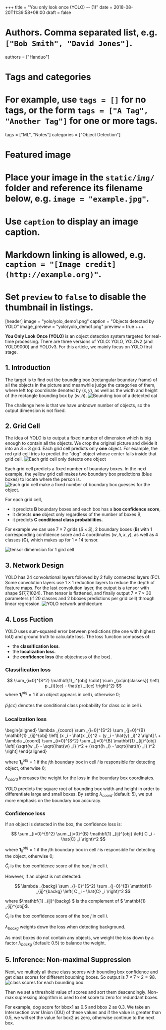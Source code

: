 +++
title = "You only look once (YOLO) -- (1)"
date = 2018-08-20T11:39:58+08:00
draft = false

# Authors. Comma separated list, e.g. `["Bob Smith", "David Jones"]`.
authors = ["Handuo"]

# Tags and categories
# For example, use `tags = []` for no tags, or the form `tags = ["A Tag", "Another Tag"]` for one or more tags.
tags = ["ML", "Notes"]
categories = ["Object Detection"]

# Featured image
# Place your image in the `static/img/` folder and reference its filename below, e.g. `image = "example.jpg"`.
# Use `caption` to display an image caption.
#   Markdown linking is allowed, e.g. `caption = "[Image credit](http://example.org)"`.
# Set `preview` to `false` to disable the thumbnail in listings.
[header]
image = "yolo/yolo_demo1.png"
caption = "Objects detected by YOLO"
image_preview = "yolo/yolo_demo1.png"
preview = true
+++

**You Only Look Once (YOLO)** is an object detection system targeted for real-time processing. There are three versions of YOLO: YOLO, YOLOv2 (and YOLO9000) and YOLOv3. For this article, we mainly focus on YOLO first stage. 

## 1. Introduction
   
The target is to find out the bounding box (rectangular boundary frame) of all the objects in the picture and meanwhile judge the categories of them, where left top coordinate denoted by $(x,y)$, as well as the width and height of the rectangle bounding box by $(w,h)$.
![Bounding box of a detected cat](/img/yolo/intro_yolo_cat.png)

The challenge here is that we have unknown number of objects, so the output dimension is not fixed.

## 2. Grid Cell
   
The idea of YOLO is to output a fixed number of dimension which is big enough to contain all the objects. We crop the original picture and divide it into an $S\times S$ grid. Each grid cell predicts only **one** object. For example, the red grid cell tries to predict the "dog" object whose center falls inside that grid cell.
![Each grid cell only detects one object](/img/yolo/yolo_dog_grid.jpg)

Each grid cell predicts a fixed number of boundary boxes. In the next example, the yellow grid cell makes two boundary box predictions (blue boxes) to locate where the person is.
![Each grid cell make a fixed number of boundary box guesses for the object.](/img/yolo/yolo_rider_demo.jpeg)

For each grid cell, 

- it predicts **B** boundary boxes and each box has a **box confidence score**,
- it detects **one** object only regardless of the number of boxes B,
- it predicts **C conditional class probabilities**.
  
For example we can use $7\times 7$ grids ($S\times S$), 2 boundary boxes (**B**) with 1 corresponding confidence score and 4 coordinates ($w,h,x,y$), as well as 4 classes (**C**), which makes up for $1\times 14$ tensor.

![tensor dimemsion for 1 gird cell](/img/yolo/yolo_grid2.png)

## 3. Network Design

YOLO has 24 convolutional layers followed by 2 fully connected layers (FC). Some convolution layers use $1\times 1$ reduction layers to reduce the depth of feature maps. For the last convolution layer, the output is a tensor with shape $(7,7,1024). Then tensor is flattened, and finally output $7\times 7 \times 30$ parameters (if 20 classes and 2 bboxes predictions per grid cell) through linear regression. 
![YOLO network architecture](/img/yolo/yolo1_net.png)

## 4. Loss Fuction
YOLO uses sum-squared error between predictions (the one with highest IoU) and ground truth to calculate loss. The loss function composes of:

- the **classification loss**.
- the **localization loss**.
- the **confidence loss** (the objectness of the box).
  
### Classification loss

$$
    \sum_{i=0}^{S^2} \mathbf{1}_i^{obj} \cdot{ \sum _{cc\in{classes}} \left( p _{i}(cc) - \hat{p} _i(cc) \right)^2}
$$
where $\mathbf{1}_i^{obj} = 1$ if an object appears in cell $i$, otherwise 0;

$\hat{p} _i(cc)$ denotes the conditional class probability for class $cc$ in cell $i$.

### Localization loss

\begin{aligned}
    \lambda _{coord} \sum _{i=0}^{S^2} \sum _{j=0}^{B} \mathbf{1} _{ij}^{obj} \left[ (x _i - \hat{x _i})^2 + (y _i - \hat{y} _i)^2 \right]  \\
      + \lambda _{coord} \sum _{i=0}^{S^2} \sum _{j=0}^{B} \mathbf{1} _{ij}^{obj} \left[ (\sqrt{w _i} - \sqrt{\hat{w} _i} )^2 + (\sqrt{h _i} - \sqrt{\hat{h} _i} )^2 \right]
\end{aligned}

where $\mathbf{1}_{ij}^{obj} = 1$ if the $j$th boundary box in cell $i$ is responsible for detecting object, otherwise 0;

$\lambda_{coord}$ increases the weight for the loss in the boundary box coordinates.

YOLO predicts the square root of bounding box width and height in order to differentiate large and small boxes. By setting $\lambda_{coord}$ (default: 5), we put more emphasis on the boundary box accuracy.

### Confidence loss
If an object is detected in the box, the confidence loss is:

$$
    \sum _{i=0}^{S^2} \sum _{j=0}^{B} \mathbf{1} _{ij}^{obj} \left(  C _i - \hat{C} _i \right)^2
$$

where $\mathbf{1}_{ij}^{obj} = 1$ if the $j$th boundary box in cell $i$ is responsible for detecting the object, otherwise 0;

$\hat{C} _i$ is the box confidence score of the box $j$ in cell $i$.

However, if an object is not detected:

$$
    \lambda _{backg} \sum _{i=0}^{S^2} \sum _{j=0}^{B} \mathbf{1} _{ij}^{backg} \left(  C _i - \hat{C} _i \right)^2
$$

where $\mathbf{1} _{ij}^{backg} $ is the complement of $ \mathbf{1} _{ij}^{obj}$.

$\hat{C} _i$ is the box confidence score of the box $j$ in cell $i$.

$\lambda _{backg}$ weights down the loss when detecting background.

As most boxes do not contain any objects, we weight the loss down by a factor $\lambda _{backg}$ (default: 0.5) to balance the weight.

## 5. Inference: Non-maximal Suppression

Next, we multiply all these class scores with bounding box confidence and get class scores for different boudning boxes. So output is $7\times 7\times 2 = 98$.
![class scores for each bounding box](/img/yolo/yolo_grid3.png)

Then we set a threshold value of scores and sort them descendingly. Non-max supressing alogrithm is used to set score to zero for redundant boxes.

For example, dog score for bbox1 as 0.5 and bbox 2 as 0.3. We take an Intersection over Union (IOU) of these values and if the value is greater than 0.5, we will set the value for box2 as zero, otherwise continue to the next box. 
